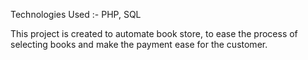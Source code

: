 Technologies Used :- PHP, SQL

This project is created to automate book store, to ease the process of selecting books and make the payment ease for the customer.
